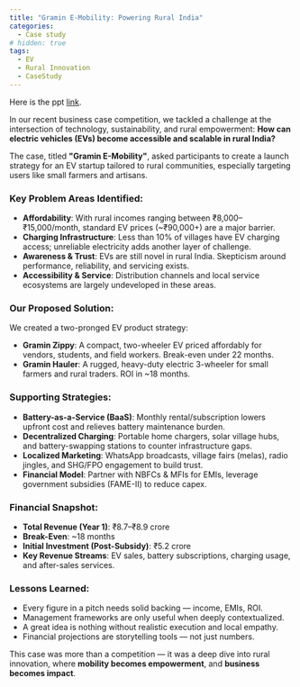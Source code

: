 ```yaml
---
title: "Gramin E-Mobility: Powering Rural India"
categories:
  - Case study 
# hidden: true
tags:
  - EV
  - Rural Innovation
  - CaseStudy
---
```


Here is the ppt [link](https://mradityasaritasingh.github.io/assets/pdf/AdityaSingh_MAD.pdf).

In our recent business case competition, we tackled a challenge at the intersection of technology, sustainability, and rural empowerment: **How can electric vehicles (EVs) become accessible and scalable in rural India?**

The case, titled **"Gramin E-Mobility"**, asked participants to create a launch strategy for an EV startup tailored to rural communities, especially targeting users like small farmers and artisans.

### Key Problem Areas Identified:

- **Affordability**: With rural incomes ranging between ₹8,000–₹15,000/month, standard EV prices (~₹90,000+) are a major barrier.
- **Charging Infrastructure**: Less than 10% of villages have EV charging access; unreliable electricity adds another layer of challenge.
- **Awareness & Trust**: EVs are still novel in rural India. Skepticism around performance, reliability, and servicing exists.
- **Accessibility & Service**: Distribution channels and local service ecosystems are largely undeveloped in these areas.

### Our Proposed Solution:

We created a two-pronged EV product strategy:

- **Gramin Zippy**: A compact, two-wheeler EV priced affordably for vendors, students, and field workers. Break-even under 22 months.
- **Gramin Hauler**: A rugged, heavy-duty electric 3-wheeler for small farmers and rural traders. ROI in ~18 months.

### Supporting Strategies:

- **Battery-as-a-Service (BaaS)**: Monthly rental/subscription lowers upfront cost and relieves battery maintenance burden.
- **Decentralized Charging**: Portable home chargers, solar village hubs, and battery-swapping stations to counter infrastructure gaps.
- **Localized Marketing**: WhatsApp broadcasts, village fairs (melas), radio jingles, and SHG/FPO engagement to build trust.
- **Financial Model**: Partner with NBFCs & MFIs for EMIs, leverage government subsidies (FAME-II) to reduce capex.

### Financial Snapshot:

- **Total Revenue (Year 1)**: ₹8.7–₹8.9 crore
- **Break-Even**: ~18 months
- **Initial Investment (Post-Subsidy)**: ₹5.2 crore
- **Key Revenue Streams**: EV sales, battery subscriptions, charging usage, and after-sales services.

### Lessons Learned:

- Every figure in a pitch needs solid backing — income, EMIs, ROI.
- Management frameworks are only useful when deeply contextualized.
- A great idea is nothing without realistic execution and local empathy.
- Financial projections are storytelling tools — not just numbers.

This case was more than a competition — it was a deep dive into rural innovation, where **mobility becomes empowerment**, and **business becomes impact**.
